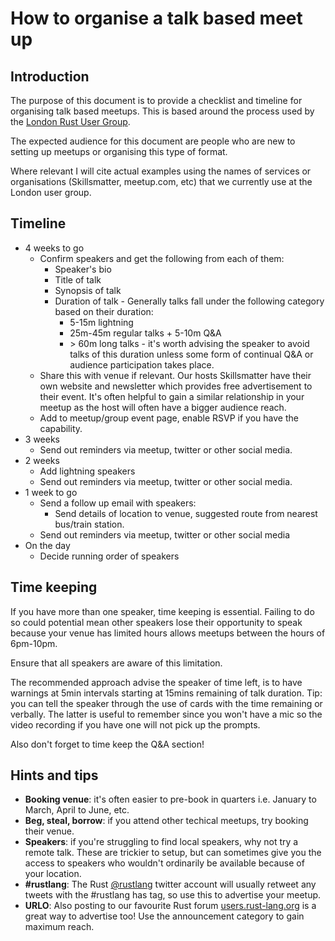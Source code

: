 # How to organise a talk based meet up

## Introduction

The purpose of this document is to provide a checklist and timeline for organising talk based meetups. This is based around the process used by the [London Rust User Group][link_lrug].

The expected audience for this document are people who are new to setting up meetups or organising this type of format.

Where relevant I will cite actual examples using the names of services or organisations (Skillsmatter, meetup.com, etc) that we currently use at the London user group.

## Timeline

- 4 weeks to go
  - Confirm speakers and get the following from each of them:
    - Speaker's bio
    - Title of talk
    - Synopsis of talk
    - Duration of talk - Generally talks fall under the following category based on their duration:
      - 5-15m lightning
      - 25m-45m regular talks + 5-10m Q&A
      - &gt; 60m long talks - it's worth advising the speaker to avoid talks of this duration unless some form of continual Q&A or audience participation takes place.
  - Share this with venue if relevant. Our hosts Skillsmatter have their own website and newsletter which provides free advertisement to their event. It's often helpful to gain a similar relationship in your meetup as the host will often have a bigger audience reach.
  - Add to meetup/group event page, enable RSVP if you have the capability.
- 3 weeks
  - Send out reminders via meetup, twitter or other social media.
- 2 weeks
  - Add lightning speakers
  - Send out reminders via meetup, twitter or other social media.
- 1 week to go
  - Send a follow up email with speakers:
    - Send details of location to venue, suggested route from nearest bus/train station.
  - Send out reminders via meetup, twitter or other social media
- On the day
  - Decide running order of speakers

## Time keeping

If you have more than one speaker, time keeping is essential. Failing to do so could potential mean other speakers lose their opportunity to speak because your venue has limited hours allows meetups between the hours of 6pm-10pm.

Ensure that all speakers are aware of this limitation. 

The recommended approach advise the speaker of time left, is to have warnings at 5min intervals starting at 15mins remaining of talk duration. Tip: you can tell the speaker through the use of cards with the time remaining or verbally. The latter is useful to remember since you won't have a mic so the video recording if you have one will not pick up the prompts.

Also don't forget to time keep the Q&A section!

## Hints and tips

- **Booking venue**: it's often easier to pre-book in quarters i.e. January to March, April to June, etc.
- **Beg, steal, borrow**: if you attend other techical meetups, try booking their venue.
- **Speakers**: if you're struggling to find local speakers, why not try a remote talk. These are trickier to setup, but can sometimes give you the access to speakers who wouldn't ordinarily be available because of your location.
- **#rustlang**: The Rust [@rustlang][link_rust_twitter] twitter account will usually retweet any tweets with the #rustlang has tag, so use this to advertise your meetup.
- **URLO**: Also posting to our favourite Rust forum [users.rust-lang.org][link_urlo] is a great way to advertise too! Use the announcement category to gain maximum reach.


[link_lrug]: https://www.meetup.com/Rust-London-User-Group/
[link_rust_twitter]: https://twitter.com/rustlang
[link_urlo]: http://users.rust-lang.org
